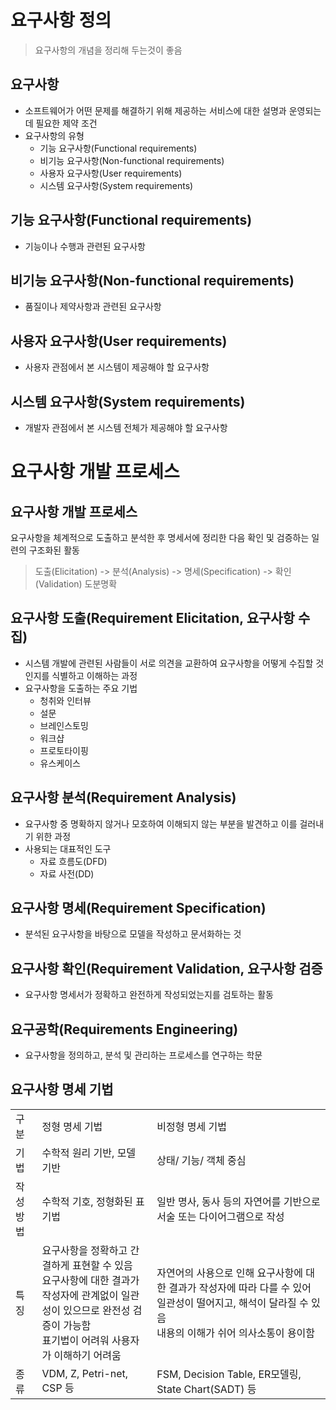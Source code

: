 # 요구사항 정의
> 요구사항의 개념을 정리해 두는것이 좋음
## 요구사항
- 소프트웨어가 어떤 문제를 해결하기 위해 제공하는 서비스에 대한 설명과 운영되는데 필요한 제약 조건
- 요구사항의 유형
  - 기능 요구사항(Functional requirements)
  - 비기능 요구사항(Non-functional requirements)
  - 사용자 요구사항(User requirements)
  - 시스템 요구사항(System requirements)

## 기능 요구사항(Functional requirements)

- 기능이나 수행과 관련된 요구사항

## 비기능 요구사항(Non-functional requirements)

- 품질이나 제약사항과 관련된 요구사항 

## 사용자 요구사항(User requirements)

- 사용자 관점에서 본 시스템이 제공해야 할 요구사항

## 시스템 요구사항(System requirements)

- 개발자 관점에서 본 시스템 전체가 제공해야 할 요구사항

# 요구사항 개발 프로세스

## 요구사항 개발 프로세스
요구사항을 체계적으로 도출하고 분석한 후 명세서에 정리한 다음 확인 및 검증하는 일련의 구조화된 활동

> 도출(Elicitation)  -> 분석(Analysis) -> 명세(Specification) -> 확인(Validation)
> 도분명확

## 요구사항 도출(Requirement Elicitation, 요구사항 수집)
- 시스템 개발에 관련된 사람들이 서로 의견을 교환하여 요구사항을 어떻게 수집할 것인지를 식별하고 이해하는 과정
- 요구사항을 도출하는 주요 기법
  - 청취와 인터뷰
  - 설문
  - 브레인스토밍
  - 워크샵
  - 프로토타이핑
  - 유스케이스

## 요구사항 분석(Requirement Analysis)
- 요구사항 중 명확하지 않거나 모호하여 이해되지 않는 부분을 발견하고 이를 걸러내기 위한 과정
- 사용되는 대표적인 도구
  - 자료 흐름도(DFD)
  - 자료 사전(DD)

## 요구사항 명세(Requirement Specification)
- 분석된 요구사항을 바탕으로 모델을 작성하고 문서화하는 것

## 요구사항 확인(Requirement Validation, 요구사항 검증
- 요구사항 명세서가 정확하고 완전하게 작성되었는지를 검토하는 활동

## 요구공학(Requirements Engineering)
- 요구사항을 정의하고, 분석 및 관리하는 프로세스를 연구하는 학문

## 요구사항 명세 기법

<table>
  <tr >
    <td>구분</td>
    <td>정형 명세 기법</td>
    <td>비정형 명세 기법</td>
  </tr>
  
  <tr>
    <td>기법</td>
    <td>수학적 원리 기반, 모델 기반</td>
    <td>상태/ 기능/ 객체 중심</td>
  </tr>
  
  <tr>
    <td>작성 방법</td>
    <td>수학적 기호, 정형화된 표기법</td>
    <td>일반 명사, 동사 등의 자연어를 기반으로 서술 또는 다이어그램으로 작성</td>
  </tr>
  
  <tr>
    <td>특징</td>
    <td>요구사항을 정확하고 간결하게 표현할 수 있음 <br>요구사항에 대한 결과가 작성자에 관계없이 일관성이 있으므로 완전성 검증이 가능함<br>표기법이 어려워 사용자가 이해하기 어려움</td>
    <td>자연어의 사용으로 인해 요구사항에 대한 결과가 작성자에 따라 다를 수 있어 일관성이 떨어지고, 해석이 달라질 수 있음<br>내용의 이해가 쉬어 의사소통이 용이함</td>
  </tr>
  
  <tr>
    <td>종류</td>
    <td>VDM, Z, Petri-net, CSP 등</td>
    <td>FSM, Decision Table, ER모델링, State Chart(SADT) 등</td>
  </tr>
</table
